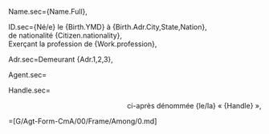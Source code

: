 Name.sec={Name.Full},

ID.sec={Né/e} le {Birth.YMD} à {Birth.Adr.City,State,Nation}, <br>de nationalité {Citizen.nationality},<br>Exerçant la profession de {Work.profession},

Adr.sec=Demeurant {Adr.1,2,3},

Agent.sec=</i>

Handle.sec=<div align="right">ci-après dénommée {le/la} « {Handle} »,</div>

=[G/Agt-Form-CmA/00/Frame/Among/0.md]